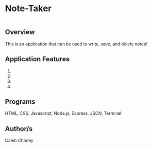 # Note-Taker
![]()
## Overview
This is an application that can be used to write, save, and delete notes!


## Application Features
1) 
2) 
3) 
4) 

## Programs 
HTML, CSS, Javascript, Node.js, Express, JSON, Terminal


## Author/s
Caleb Chaney
